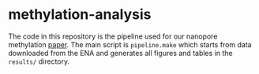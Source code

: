 # methylation-analysis

The code in this repository is the pipeline used for our nanopore methylation [paper](http://biorxiv.org/content/early/2016/04/04/047142). The main script is `pipeline.make` which starts from data downloaded from the ENA and generates all figures and tables in the `results/` directory.
